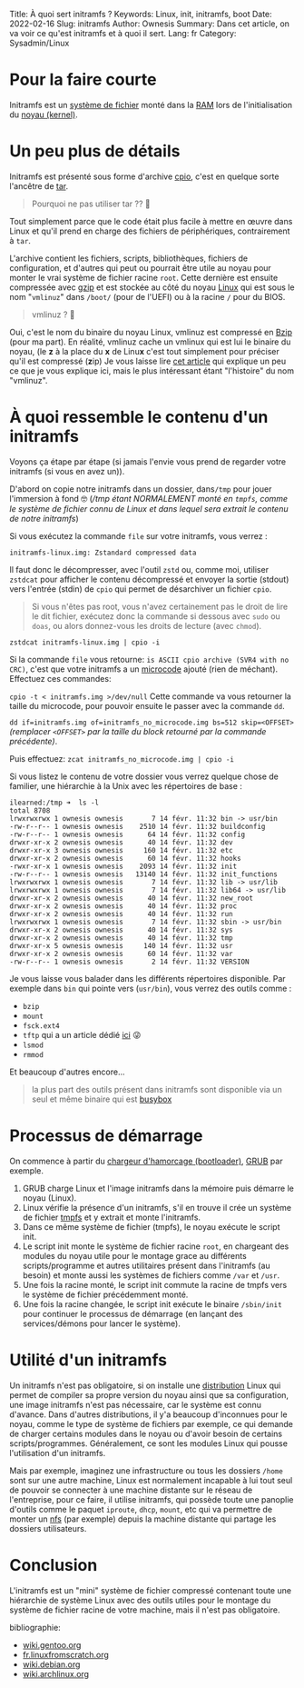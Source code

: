 Title: À quoi sert initramfs ?
Keywords: Linux, init, initramfs, boot
Date: 2022-02-16
Slug: initramfs
Author: Ownesis
Summary: Dans cet article, on va voir ce qu'est initramfs et à quoi il sert.
Lang: fr
Category: Sysadmin/Linux

# Pour la faire courte
Initramfs est un [système de fichier](https://ilearned.eu/fat.html) monté dans la [RAM](https://en.wikipedia.org/wiki/Random-access_memory) lors de l'initialisation du [noyau (kernel)](https://fr.wikipedia.org/wiki/Noyau_de_syst%C3%A8me_d%27exploitation).

# Un peu plus de détails
Initramfs est présenté sous forme d'archive [cpio](https://fr.wikipedia.org/wiki/Cpio), c'est en quelque sorte l'ancêtre de [tar](https://doc.ubuntu-fr.org/tar).
> Pourquoi ne pas utiliser tar ?? 🧐

Tout simplement parce que le code était plus facile à mettre en œuvre dans Linux et qu'il prend en charge des fichiers de périphériques, contrairement à `tar`.

L'archive contient les fichiers, scripts, bibliothèques, fichiers de configuration, et d'autres qui peut ou pourrait être utile au noyau pour monter le vrai système de fichier racine `root`.
Cette dernière est ensuite compressée avec [gzip](https://fr.wikipedia.org/wiki/Gzip) et est stockée au côté du noyau [Linux](https://en.wikipedia.org/wiki/Linux_kernel) qui est sous le nom "`vmlinuz`" dans `/boot/` (pour de l'UEFI) ou à la racine `/` pour du BIOS.
> vmlinuz ? 🤨

Oui, c'est le nom du binaire du noyau Linux, vmlinuz est compressé en [Bzip](http://www.bzip.org/) (pour ma part).
En réalité, vmlinuz cache un vmlinux qui est lui le binaire du noyau, (le **z** à la place du **x** de Linu**x** c'est tout simplement pour préciser qu'il est compressé (**z**ip)
Je vous laisse lire [cet article](https://www.lojiciels.com/quest-ce-que-vmlinuz-sous-linux/#Qursquoest-ce_que_vmlinuz_et_Initramfs) qui explique un peu ce que je vous explique ici, mais le plus intéressant étant "l'histoire" du nom "vmlinuz".

# À quoi ressemble le contenu d'un initramfs
Voyons ça étape par étape (si jamais l'envie vous prend de regarder votre initramfs (si vous en avez un)).

D'abord on copie notre initramfs dans un dossier, dans`/tmp` pour jouer l'immersion à fond 🤓 (*/tmp étant NORMALEMENT monté en `tmpfs`, comme le système de fichier connu de Linux et dans lequel sera extrait le contenu de notre initramfs*)

Si vous exécutez la commande `file` sur votre initramfs, vous verrez :

```
initramfs-linux.img: Zstandard compressed data
```

Il faut donc le décompresser, avec l'outil `zstd` ou, comme moi, utiliser `zstdcat` pour afficher le contenu décompressé et envoyer la sortie (stdout) vers l'entrée (stdin) de `cpio` qui permet de désarchiver un fichier `cpio`.

> Si vous n'êtes pas root, vous n'avez certainement pas le droit de lire le dit fichier, exécutez donc la commande si dessous avec `sudo` ou `doas`, ou alors donnez-vous les droits de lecture (avec `chmod`).

`zstdcat initramfs-linux.img | cpio -i`

Si la commande `file` vous retourne: `is ASCII cpio archive (SVR4 with no CRC)`, c'est que votre initramfs a un [microcode](https://en.wikipedia.org/wiki/Microcode) ajouté (rien de méchant).
Effectuez ces commandes:

`cpio -t < initramfs.img >/dev/null`
Cette commande va vous retourner la taille du microcode, pour pouvoir ensuite le passer avec la commande `dd`.

`dd if=initramfs.img of=initramfs_no_microcode.img bs=512 skip=<OFFSET>` *(remplacer `<OFFSET>` par la taille du block retourné par la commande précédente)*.

Puis effectuez:
`zcat initramfs_no_microcode.img | cpio -i`

Si vous listez le contenu de votre dossier vous verrez quelque chose de familier, une hiérarchie à la Unix  avec les répertoires de base :

```
ilearned:/tmp ➜  ls -l
total 8708
lrwxrwxrwx 1 ownesis ownesis       7 14 févr. 11:32 bin -> usr/bin
-rw-r--r-- 1 ownesis ownesis    2510 14 févr. 11:32 buildconfig
-rw-r--r-- 1 ownesis ownesis      64 14 févr. 11:32 config
drwxr-xr-x 2 ownesis ownesis      40 14 févr. 11:32 dev
drwxr-xr-x 3 ownesis ownesis     160 14 févr. 11:32 etc
drwxr-xr-x 2 ownesis ownesis      60 14 févr. 11:32 hooks
-rwxr-xr-x 1 ownesis ownesis    2093 14 févr. 11:32 init
-rw-r--r-- 1 ownesis ownesis   13140 14 févr. 11:32 init_functions
lrwxrwxrwx 1 ownesis ownesis       7 14 févr. 11:32 lib -> usr/lib
lrwxrwxrwx 1 ownesis ownesis       7 14 févr. 11:32 lib64 -> usr/lib
drwxr-xr-x 2 ownesis ownesis      40 14 févr. 11:32 new_root
drwxr-xr-x 2 ownesis ownesis      40 14 févr. 11:32 proc
drwxr-xr-x 2 ownesis ownesis      40 14 févr. 11:32 run
lrwxrwxrwx 1 ownesis ownesis       7 14 févr. 11:32 sbin -> usr/bin
drwxr-xr-x 2 ownesis ownesis      40 14 févr. 11:32 sys
drwxr-xr-x 2 ownesis ownesis      40 14 févr. 11:32 tmp
drwxr-xr-x 5 ownesis ownesis     140 14 févr. 11:32 usr
drwxr-xr-x 2 ownesis ownesis      60 14 févr. 11:32 var
-rw-r--r-- 1 ownesis ownesis       2 14 févr. 11:32 VERSION
```

Je vous laisse vous balader dans les différents répertoires disponible. Par exemple dans `bin` qui pointe vers (`usr/bin`), vous verrez des outils comme :

- `bzip`
- `mount`
- `fsck.ext4`
- `tftp` qui a un article dédié [ici](https://ilearned.eu/tftp.html) 😜
- `lsmod`
- `rmmod`

Et beaucoup d'autres encore...

> la plus part des outils présent dans initramfs sont disponible via un seul et même binaire qui est [busybox](https://www.busybox.net/)

# Processus de démarrage
On commence à partir du [chargeur d'hamorcage (bootloader)](https://fr.wikipedia.org/wiki/Chargeur_d%27amor%C3%A7age), [GRUB](https://www.gnu.org/software/grub/) par exemple.

1. GRUB charge Linux et l'image initramfs dans la mémoire puis démarre le noyau (Linux).
2. Linux vérifie la présence d'un initramfs, s'il en trouve il crée un système de fichier [tmpfs](https://doc.ubuntu-fr.org/tmpfs) et y extrait et monte l'initramfs.
3. Dans ce même système de fichier (tmpfs), le noyau exécute le script init.
4. Le script init monte le système de fichier racine `root`, en chargeant des modules du noyau utile pour le montage grace au différents scripts/programme et autres utilitaires présent dans l'initramfs (au besoin) et monte aussi les systèmes de fichiers comme `/var` et `/usr`.
5. Une fois la racine monté, le script init commute la racine de tmpfs vers le système de fichier précédemment monté.
6. Une fois la racine changée, le script init exécute le binaire `/sbin/init` pour continuer le processus de démarrage (en lançant des services/démons pour lancer le système).

# Utilité d'un initramfs
Un initramfs n'est pas obligatoire, si on installe une [distribution](https://fr.wikipedia.org/wiki/Distribution_Linux) Linux qui permet de compiler sa propre version du noyau ainsi que sa configuration, une image initramfs n'est pas nécessaire, car le système est connu d'avance.
Dans d'autres distributions, il y'a beaucoup d'inconnues pour le noyau, comme le type de système de fichiers par exemple, ce qui demande de charger certains modules dans le noyau ou d'avoir besoin de certains scripts/programmes.
Généralement, ce sont les modules Linux qui pousse l'utilisation d'un initramfs.

Mais par exemple, imaginez une infrastructure ou tous les dossiers `/home` sont sur une autre machine, Linux est normalement incapable à lui tout seul de pouvoir se connecter à une machine distante sur le réseau de l'entreprise, pour ce faire, il utilise initramfs, qui possède toute une panoplie d'outils comme le paquet `iproute`, `dhcp`, `mount`, etc qui va permettre de monter un [nfs](https://fr.wikipedia.org/wiki/Network_File_System) (par exemple) depuis la machine distante qui partage les dossiers utilisateurs.

# Conclusion
L'initramfs est un "mini" système de fichier compressé contenant toute une hiérarchie de système Linux avec des outils utiles pour le montage du système de fichier racine de votre machine, mais il n'est pas obligatoire.

bibliographie:
 - [wiki.gentoo.org](https://wiki.gentoo.org/wiki/Initramfs/Guide/fr)
 - [fr.linuxfromscratch.org](https://www.fr.linuxfromscratch.org/view/blfs-svn/postlfs/initramfs.html)
 - [wiki.debian.org](https://wiki.debian.org/initramfs)
 - [wiki.archlinux.org](https://wiki.archlinux.org/title/Microcode)
